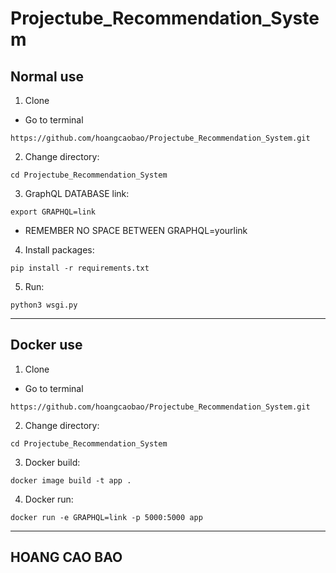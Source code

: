 # Projectube_Recommendation_System

## Normal use
1. Clone
- Go to terminal
```
https://github.com/hoangcaobao/Projectube_Recommendation_System.git
```
2. Change directory:
```
cd Projectube_Recommendation_System
```
3. GraphQL DATABASE link:
```
export GRAPHQL=link
```
- REMEMBER NO SPACE BETWEEN GRAPHQL=yourlink

4. Install packages:
```
pip install -r requirements.txt
```

5. Run:
```
python3 wsgi.py
```
---
## Docker use
1. Clone
- Go to terminal
```
https://github.com/hoangcaobao/Projectube_Recommendation_System.git
```
2. Change directory:
```
cd Projectube_Recommendation_System
```
3. Docker build:
```
docker image build -t app .
```
4. Docker run:
```
docker run -e GRAPHQL=link -p 5000:5000 app
```
---
## HOANG CAO BAO
